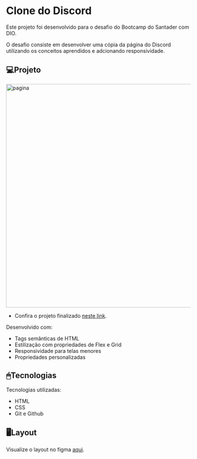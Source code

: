 
# Clone do Discord

Este projeto foi desenvolvido para o desafio do Bootcamp do Santader com DIO.

O desafio consiste em desenvolver uma cópia da página do Discord utilizando os conceitos aprendidos e adcionando responsividade. 


## 💻Projeto

<img width="1346" height="610" alt="pagina" src="https://github.com/user-attachments/assets/98938023-2121-4188-b911-12e49aeabb5c" />


- Confira o projeto finalizado [neste link](https://mariaeduarda907.github.io/clone-discord-dio/).

Desenvolvido com:

- Tags semânticas de HTML
- Estilização com propriedades de Flex e Grid
- Responsividade para telas menores
- Propriedades personalizadas

## 🖱Tecnologias

Tecnologias utilizadas:

- HTML
- CSS
- Git e Github

## 🖥Layout

Visualize o layout no figma [aqui](https://www.figma.com/design/NRBYrG5d4DSzObv7dpTqoM/Desafio-Responsividade---DIO?node-id=1-56&t=HNhWou2lCUbqIFUa-0).
